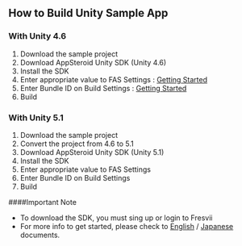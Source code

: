 ## How to Build Unity Sample App


### With Unity 4.6
1. Download the sample project
2. Download AppSteroid Unity SDK (Unity 4.6) 
3. Install the SDK
4. Enter appropriate value to FAS Settings : [Getting Started](https://github.com/fresvii/appsteroid-sdk-unity-documents/blob/master/en/GetStarted.md)
5. Enter Bundle ID on Build Settings : [Getting Started](https://github.com/fresvii/appsteroid-sdk-unity-documents/blob/master/en/GetStarted.md)
6. Build

### With Unity 5.1
1. Download the sample project
2. Convert the project from 4.6 to 5.1
3. Download AppSteroid Unity SDK (Unity 5.1)
4. Install the SDK
5. Enter appropriate value to FAS Settings
6. Enter Bundle ID on Build Settings
7. Build

####Important Note
* To download the SDK, you must sing up or login to Fresvii
* For more info to get started, please check to [English](https://github.com/fresvii/appsteroid-sdk-unity-documents/blob/master/en/AppSteroidSDK.md) / [Japanese](https://github.com/fresvii/appsteroid-sdk-unity-documents/blob/master/ja/AppSteroidSDK.md) documents.
